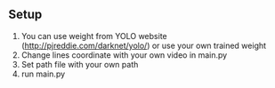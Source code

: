 ## Setup
1. You can use weight from YOLO website (http://pjreddie.com/darknet/yolo/) or use your own trained weight
2. Change lines coordinate with your own video in main.py
3. Set path file with your own path
3. run main.py 
